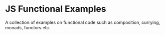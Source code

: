 # JS Functional Examples

A collection of examples on functional code such as composition, currying, monads, functors etc.
